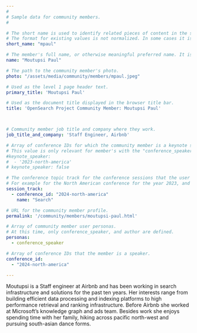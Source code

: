 ```yaml
---
#
# Sample data for community members.
#

# The short name is used to identify related pieces of content in the site. For example it is used in the "authors" array of blog posts, and it is used in the "presenters" array for OpenSearch Conference sessions to identify who is speaking.
# The format for existing values is not normalized. In some cases it is "first-initial-of-first-name" + "last-name", or matching a GitHub username, or something all together random. What is important is that it is unique within the system.
short_name: "mpaul"

# The member's full name, or otherwise meaningful preferred name. It is used in the templates for presenting content authors as well as the name of conference speakers.
name: "Moutupsi Paul"

# The path to the community member's photo.
photo: "/assets/media/community/members/mpaul.jpeg"

# Used as the level 1 page header text.
primary_title: 'Moutupsi Paul'

# Used as the document title displayed in the browser title bar.
title: 'OpenSearch Project Community Member: Moutupsi Paul'



# Community member job title and company where they work.
job_title_and_company: 'Staff Engineer, Airbnb'

# Array of conference IDs for which the community member is a keynote speaker, if any, or boolean false otherwise.
# This value is only relevant for member's with the "conference_speaker" user persona.
#keynote_speaker:
#  - '2023-north-america'
# keynote_speaker: false

# The conference topic track for the conference sessions that the user is a speaker. These are shaped as an array of value pairs mapping conference ID and name. 
# For example for the North American conference for the year 2023, and the "Community" track:
session_track: 
  - conference_id: "2024-north-america"
    name: "Search"

# URL for the community member profile.
permalink: '/community/members/moutupsi-paul.html'

# Array of community member user personas.
# At this time, only conference_speaker, and author are defined.
personas:
  - conference_speaker

# Array of conference IDs that the member is a speaker.
conference_id:
  - "2024-north-america"

---
```


Moutupsi is a Staff engineer at Airbnb and has been working in search infrastructure and solutions for the past ten years. Her interests range from building efficient data processing and indexing platforms to high performance retrieval and ranking infrastructure. Before Airbnb she worked at Microsoft’s knowledge graph and ads team. Besides work she enjoys spending time with her family, hiking across pacific north-west and pursuing south-asian dance forms.
